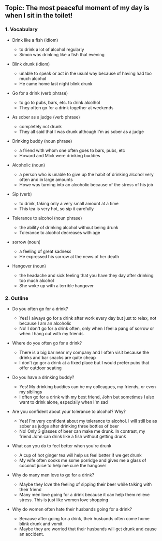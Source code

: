 ## Topic: The most peaceful moment of my day is when I sit in the toilet!

### 1. Vocabulary
- Drink like a fish (idiom)
  + to drink a lot of alcohol regularly
  + Simon was drinking like a fish that evening

- Blink drunk (idiom)
  + unable to speak or act in the usual way because of having had too much alcohol
  + He came home last night blink drunk

- Go for a drink (verb phrase)
  + to go to pubs, bars, etc. to drink alcolhol
  + They often go for a drink together at weekends

- As sober as a judge (verb phrase)
  + completely not drunk
  + They all said that I was drunk although I'm as sober as a judge

- Drinking buddy (noun phrase)
  + a friend with whom one often goes to bars, pubs, etc
  + Howard and Mick were drinking buddies

- Alcoholic (noun)
  + a person who is unable to give up the habit of drinking alcohol very often and in large amounts
  + Howe was turning into an alcoholic because of the stress of his job

- Sip (verb)
  + to drink, taking only a very small amount at a time
  + This tea is very hot, so sip it carefully

- Tolerance to alcohol (noun phrase)
  + the ability of drinking alcohol without being drunk
  + Tolerance to alcohol decreases with age

- sorrow (noun)
  + a feeling of great sadness
  + He expressed his sorrow at the news of her death

- Hangover (noun)
  + the headache and sick feeling that you have they day after drinking too much alcohol
  + She woke up with a terrible hangover

### 2. Outline
- Do you often go for a drink?
  + Yes! I always go for a drink after work every day but just to relax, not because I am an alcoholic
  + No! I don't go for a drink often, only when I feel a pang of sorrow or when I hang out with my friends

- Where do you often go for a drink?
  + There is a big bar near my company and I often visit because the drinks and bar snacks are quite cheap
  + I don't go gor a drink at a fixed place but I would prefer pubs that offer outdoor seating

- Do you have a drinking buddy?
  + Yes! My drinking buddies can be my colleagues, my friends, or even my siblings
  + I often go for a drink with my best friend, John but sometimes I also want to drink alone, especially when I'm sad

- Are you confident about your tolerance to alcohol? Why?
  + Yes! I'm very confident about my tolerance to alcohol. I will still be as sober as judge after drinking three bottles of beer
  + No! Only 3 glasses of beer can make me drunk. In contrast, my friend John can drink like a fish without getting drunk

- What can you do to feel better when you're drunk
  + A cup of hot ginger tea will help us feel better if we get drunk
  + My wife often cooks me some porridge and gives me a glass of coconut juice to help me cure the hangover

- Why do many men love to go for a drink?
  + Maybe they love the feeling of sipping their beer while talking with their friend
  + Many men love going for a drink because it can help them relieve stress. This is just like women love shopping

- Why do women often hate their husbands going for a drink?
  + Because after going for a drink, their husbands often come home blink drunk and vomit
  + Maybe they are worried that their husbands will get drunk and cause an accident.